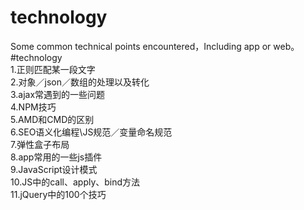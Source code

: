 # technology  
Some common technical points encountered，Including app or web。     
#technology  
  1.正则匹配某一段文字                      
  2.对象／json／数组的处理以及转化                   
  3.ajax常遇到的一些问题              
  4.NPM技巧                
  5.AMD和CMD的区别               
6.SEO语义化编程\JS规范／变量命名规范  
7.弹性盒子布局  
8.app常用的一些js插件   
9.JavaScript设计模式  
10.JS中的call、apply、bind方法  
11.jQuery中的100个技巧  
